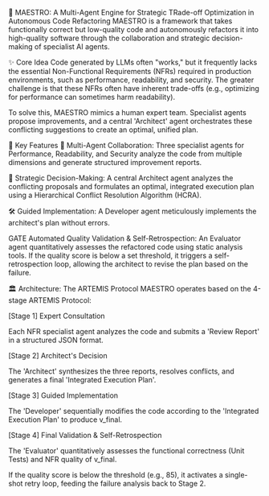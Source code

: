 🎼 MAESTRO: A Multi-Agent Engine for Strategic TRade-off Optimization in Autonomous Code Refactoring
MAESTRO is a framework that takes functionally correct but low-quality code and autonomously refactors it into high-quality software through the collaboration and strategic decision-making of specialist AI agents.

✨ Core Idea
Code generated by LLMs often "works," but it frequently lacks the essential Non-Functional Requirements (NFRs) required in production environments, such as performance, readability, and security. The greater challenge is that these NFRs often have inherent trade-offs (e.g., optimizing for performance can sometimes harm readability).

To solve this, MAESTRO mimics a human expert team. Specialist agents propose improvements, and a central 'Architect' agent orchestrates these conflicting suggestions to create an optimal, unified plan.

🚀 Key Features
🤖 Multi-Agent Collaboration: Three specialist agents for Performance, Readability, and Security analyze the code from multiple dimensions and generate structured improvement reports.

🧠 Strategic Decision-Making: A central Architect agent analyzes the conflicting proposals and formulates an optimal, integrated execution plan using a Hierarchical Conflict Resolution Algorithm (HCRA).

🛠️ Guided Implementation: A Developer agent meticulously implements the architect's plan without errors.

GATE Automated Quality Validation & Self-Retrospection: An Evaluator agent quantitatively assesses the refactored code using static analysis tools. If the quality score is below a set threshold, it triggers a self-retrospection loop, allowing the architect to revise the plan based on the failure.

🏛️ Architecture: The ARTEMIS Protocol
MAESTRO operates based on the 4-stage ARTEMIS Protocol:

[Stage 1] Expert Consultation

Each NFR specialist agent analyzes the code and submits a 'Review Report' in a structured JSON format.

[Stage 2] Architect's Decision

The 'Architect' synthesizes the three reports, resolves conflicts, and generates a final 'Integrated Execution Plan'.

[Stage 3] Guided Implementation

The 'Developer' sequentially modifies the code according to the 'Integrated Execution Plan' to produce v_final.

[Stage 4] Final Validation & Self-Retrospection

The 'Evaluator' quantitatively assesses the functional correctness (Unit Tests) and NFR quality of v_final.

If the quality score is below the threshold (e.g., 85), it activates a single-shot retry loop, feeding the failure analysis back to Stage 2.